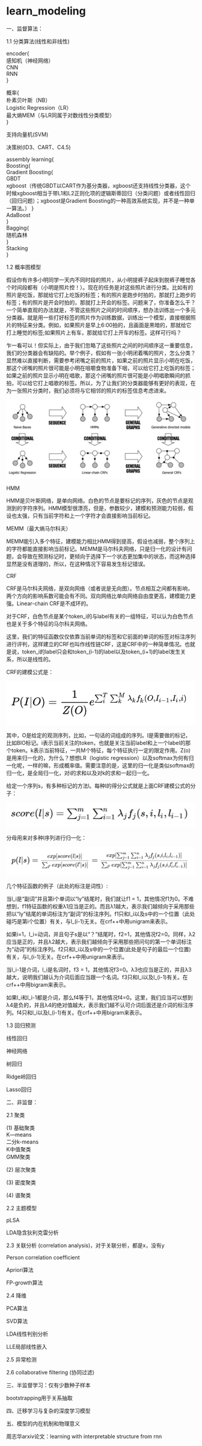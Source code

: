 # learn_modeling

一、监督算法：

1.1 分类算法(线性和非线性)

encoder{  
        感知机（神经网络）  
        CNN  
        RNN  
        }

概率{  
        朴素贝叶斯（NB）  
        Logistic Regression（LR）  
        最大熵MEM（与LR同属于对数线性分类模型）  
    }
    
支持向量机(SVM)

决策树(ID3、CART、C4.5)

assembly learning{  
        Boosting{  
            Gradient Boosting{  
                GBDT  
                xgboost（传统GBDT以CART作为基分类器，xgboost还支持线性分类器，这个时候xgboost相当于带L1和L2正则化项的逻辑斯蒂回归（分类问题）或者线性回归（回归问题）；xgboost是Gradient Boosting的一种高效系统实现，并不是一种单一算法。）
            }  
            AdaBoost  
        }     
        Bagging{  
            随机森林  
        }  
        Stacking  
    }  

1.2 概率图模型

假设你有许多小明同学一天内不同时段的照片，从小明提裤子起床到脱裤子睡觉各个时间段都有（小明是照片控！）。现在的任务是对这些照片进行分类。比如有的照片是吃饭，那就给它打上吃饭的标签；有的照片是跑步时拍的，那就打上跑步的标签；有的照片是开会时拍的，那就打上开会的标签。问题来了，你准备怎么干？一个简单直观的办法就是，不管这些照片之间的时间顺序，想办法训练出一个多元分类器。就是用一些打好标签的照片作为训练数据，训练出一个模型，直接根据照片的特征来分类。例如，如果照片是早上6:00拍的，且画面是黑暗的，那就给它打上睡觉的标签;如果照片上有车，那就给它打上开车的标签。这样可行吗？

乍一看可以！但实际上，由于我们忽略了这些照片之间的时间顺序这一重要信息，我们的分类器会有缺陷的。举个例子，假如有一张小明闭着嘴的照片，怎么分类？显然难以直接判断，需要参考闭嘴之前的照片，如果之前的照片显示小明在吃饭，那这个闭嘴的照片很可能是小明在咀嚼食物准备下咽，可以给它打上吃饭的标签；如果之前的照片显示小明在唱歌，那这个闭嘴的照片很可能是小明唱歌瞬间的抓拍，可以给它打上唱歌的标签。所以，为了让我们的分类器能够有更好的表现，在为一张照片分类时，我们必须将与它相邻的照片的标签信息考虑进来。

![bayes_markov](images/bayes_markov.png)

HMM

HMM是贝叶斯网络，是单向网络。白色的节点是要标记的序列，灰色的节点是观测到的字符序列。HMM模型很漂亮，但是，参数较少，建模和预测能力较弱，假设也太强，只有当前字符和上一个字符才会直接影响当前标记。

MEMM（最大熵马尔科夫）

MEMM能引入多个特征，建模能力相比HMM得到提高，假设也减弱，整个序列上的字符都能直接影响当前标记。MEMM是马尔科夫网络，只是归一化的设计有问题，会导致在预测标记时，更倾向于选择下一个状态更加集中的状态，而这种选择显然是没有道理的，所以，在这种情况下容易发生标记错误。

CRF

CRF是马尔科夫网络，是双向网络（或者说是无向图）。节点相互之间都有影响，两个方向的影响系数可能会有不同。双向网络比单向网络自由度更高，建模能力更强。Linear-chain CRF是不成环的。

对于CRF，白色节点是某个token_i的与label有关的一组特征，可以认为白色节点也是关于多个特征的马尔科夫网络。

这里，我们的特征函数仅仅依靠当前单词的标签和它前面的单词的标签对标注序列进行评判，这样建立的CRF也叫作线性链CRF，这是CRF中的一种简单情况。也就是说，token_i的label只会和token_(i-1)的label以及token_(i+1)的label发生关系，所以是线性的。

CRF的建模公式是：

![CRF_formula](images/CRF_formula.png)

其中，O是给定的观测序列，比如，一句话的词组成的序列。I是需要做的标记，比如BIO标记。i表示当前关注的token，也就是关注当前label和上一个label的那个token。k表示当前特征，一共M个特征，每个特征执行一定的限定作用。Z(o)是用来归一化的，为什么？想想LR（logistic regression）以及softmax为何有归一化呢，一样的嘛，形成概率值。需要注意的是，这里的归一化是类似softmax的归一化，是全局归一化，对i的求和以及对k的求和一起归一化。

给定一个序列s，有多种标记的方法l。每种l的得分公式就是上面CRF建模公式的分子：

![CRF_numerator](images/crf_numerator.png)

分母用来对多种l序列进行归一化：

![CRF_dominator](images/crf_dominator.png)
    
几个特征函数的例子（此处的标注是词性）:

当l_i是“副词”并且第i个单词以“ly”结尾时，我们就让f1 = 1，其他情况f1为0。不难想到，f1特征函数的权重λ1应当是正的。而且λ1越大，表示我们越倾向于采用那些把以“ly”结尾的单词标注为“副词”的标注序列。f1只和l_i以及s中的一个位置（此处碰巧是第i个位置）有关，与l_(i-1)无关。在crf++中用unigram来表示。

如果i=1，l_i=动词，并且句子s是以“？”结尾时，f2=1，其他情况f2=0。同样，λ2应当是正的，并且λ2越大，表示我们越倾向于采用那些把问句的第一个单词标注为“动词”的标注序列。f2只和l_i以及s中的一个位置(此处是句子的最后一个位置)有关，与l_(i-1)无关。在crf++中用unigram来表示。

当l_i-1是介词，l_i是名词时，f3 = 1，其他情况f3=0。λ3也应当是正的，并且λ3越大，说明我们越认为介词后面应当跟一个名词。f3只和l_i以及l_(i-1)有关。在crf++中用bigram来表示。

如果l_i和l_i-1都是介词，那么f4等于1，其他情况f4=0。这里，我们应当可以想到λ4是负的，并且λ4的绝对值越大，表示我们越不认可介词后面还是介词的标注序列。f4只和l_i以及l_(i-1)有关。在crf++中用bigram来表示。
    
1.3 回归预测

线性回归

神经网络

树回归

Ridge岭回归

Lasso回归

二、非监督：

2.1 聚类

(1) 基础聚类  
    K—means  
    二分k-means   
    K中值聚类  
    GMM聚类  
    
(2) 层次聚类

(3) 密度聚类

(4) 谱聚类

2.2 主题模型

pLSA

LDA隐含狄利克雷分析

2.3 关联分析 (correlation analysis)，对于关联分析，都是x，没有y

Person correlation coefficient

Apriori算法

FP-growth算法    
    
2.4 降维

PCA算法

SVD算法

LDA线性判别分析

LLE局部线性嵌入    

2.5 异常检测

2.6 collaborative filtering (协同过滤)

三、半监督学习：仅有少数种子样本

bootstrapping用于关系抽取

四、迁移学习与复杂的深度学习模型

五、模型的内在机制和物理意义

周志华arxiv论文：learning with interpretable structure from rnn

